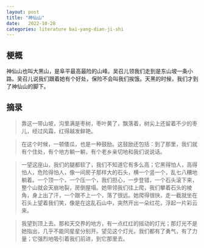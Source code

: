 ```yaml
---
layout: post
title: "神仙山"
date:   2022-10-28
categories: literature bai-yang-dian-ji-shi
---
```


## 梗概

神仙山也叫大黑山，是阜平最高最险的山峰。吴召儿领我们走到是东山坡一条小路。吴召儿说我们跟着她有个好处，保险不会叫我们挨饿。天黑的时候，我们才到了神仙山的脚下。

## 摘录

> 靠这一带山坡，沟里满是枣树，枣叶黄了，飘落着，树尖上还留着不少的枣儿，经过风霜，红得越发鲜艳。

> 在这个时候，一顿倭瓜，也是一种鼓励。这鼓励还包括：到了那里，我们就有个住处，有个地方躺一躺，有个老乡亲切地和我们说说话。

> 一望这座山，我们的腿都软了，我们不知道它有多么高；它黑得怕人，高得怕人，危险得怕人，像一间房子那样大的石头，横一个竖一个，乱七八糟地躺着。一个顶一个，一个压一个，我们担心，一步登错，一个石头滚下来，整个山就会天崩地裂，房倒屋塌。她带领我们往上爬，我们攀着石头的棱角，身上出了汗，一个跟不上一个，落了很远。她爬得很快，走一截就坐在石头上望着我们笑，像是在这乱石山中，突然开出一朵红花，浮起一片彩云来。

> 我望到顶上去。那和天交界的地方，有一点红红的摇动的灯光；那灯光不是她指出，几乎不能同星星分别开。望见这个灯光，我们都有了勇气，有了力量；它强烈地吸引着我们前进，到它那里去。